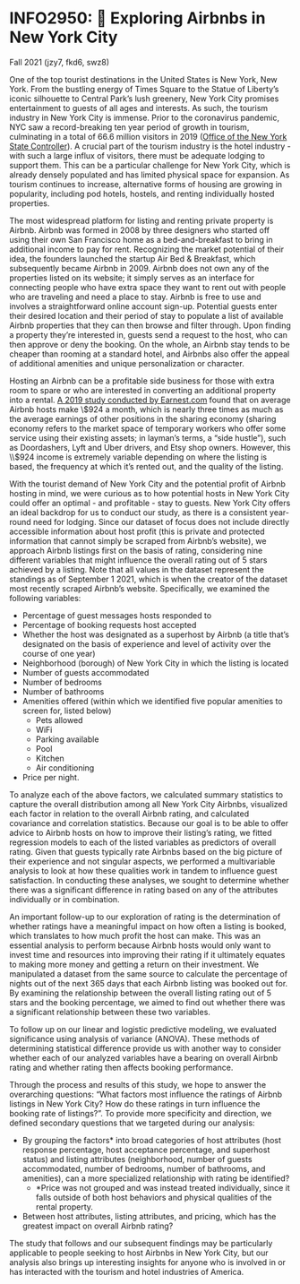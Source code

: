 # INFO2950: 🌃 Exploring Airbnbs in New York City
Fall 2021 (jzy7, fkd6, swz8)


One of the top tourist destinations in the United States is New York, New York. From the bustling energy of Times Square to the Statue of Liberty’s iconic silhouette to Central Park’s lush greenery, New York City promises entertainment to guests of all ages and interests. As such, the tourism industry in New York City is immense. Prior to the coronavirus pandemic, NYC saw a record-breaking ten year period of growth in tourism, culminating in a total of 66.6 million visitors in 2019 ([Office of the New York State Controller](https://www.osc.state.ny.us/reports/osdc/tourism-industry-new-york-city)).  A crucial part of the tourism industry is the hotel industry - with such a large influx of visitors, there must be adequate lodging to support them. This can be a particular challenge for New York City, which is already densely populated and has limited physical space for expansion. As tourism continues to increase, alternative forms of housing are growing in popularity, including pod hotels, hostels, and renting individually hosted properties.
    
The most widespread platform for listing and renting private property is Airbnb. Airbnb was formed in 2008 by three designers who started off using their own San Francisco home as a bed-and-breakfast to bring in additional income to pay for rent. Recognizing the market potential of their idea, the founders launched the startup Air Bed & Breakfast, which subsequently became Airbnb in 2009. Airbnb does not own any of the properties listed on its website; it simply serves as an interface for connecting people who have extra space they want to rent out with people who are traveling and need a place to stay. Airbnb is free to use and involves a straightforward online account sign-up. Potential guests enter their desired location and their period of stay to populate a list of available Airbnb properties that they can then browse and filter through. Upon finding a property they’re interested in, guests send a request to the host, who can then approve or deny the booking. On the whole, an Airbnb stay tends to be cheaper than rooming at a standard hotel, and Airbnbs also offer the appeal of additional amenities and unique personalization or character.
    
Hosting an Airbnb can be a profitable side business for those with extra room to spare or who are interested in converting an additional property into a rental. [A 2019 study conducted by Earnest.com](https://www.earnest.com/blog/sharing-economy-income-data/) found that on average Airbnb hosts make \\$924 a month, which is nearly three times as much as the average earnings of other positions in the sharing economy (sharing economy refers to the market space of temporary workers who offer some service using their existing assets; in layman’s terms, a “side hustle”), such as Doordashers, Lyft and Uber drivers, and Etsy shop owners. However, this \\$924 income is extremely variable depending on where the listing is based, the frequency at which it’s rented out, and the quality of the listing.
    
With the tourist demand of New York City and the potential profit of Airbnb hosting in mind, we were curious as to how potential hosts in New York City could offer an optimal - and profitable - stay to guests. New York City offers an ideal backdrop for us to conduct our study, as there is a consistent year-round need for lodging. Since our dataset of focus does not include directly accessible information about host profit (this is private and protected information that cannot simply be scraped from Airbnb’s website), we approach Airbnb listings first on the basis of rating, considering nine different variables that might influence the overall rating out of 5 stars achieved by a listing. Note that all values in the dataset represent the standings as of September 1 2021, which is when the creator of the dataset most recently scraped Airbnb’s website. Specifically, we examined the following variables: 
    
* Percentage of guest messages hosts responded to
* Percentage of booking requests host accepted
* Whether the host was designated as a superhost by Airbnb (a title that’s designated on the basis of experience and level of activity over the course of one year)
* Neighborhood (borough) of New York City in which the listing is located
* Number of guests accommodated
* Number of bedrooms
* Number of bathrooms
* Amenities offered (within which we identified five popular amenities to screen for, listed below)
    * Pets allowed
    * WiFi
    * Parking available
    * Pool
    * Kitchen
    * Air conditioning
* Price per night.

To analyze each of the above factors, we calculated summary statistics to capture the overall distribution among all New York City Airbnbs, visualized each factor in relation to the overall Airbnb rating, and calculated covariance and correlation statistics. Because our goal is to be able to offer advice to Airbnb hosts on how to improve their listing’s rating, we fitted regression models to each of the listed variables as predictors of overall rating. Given that guests typically rate Airbnbs based on the big picture of their experience and not singular aspects, we performed a multivariable analysis to look at how these qualities work in tandem to influence guest satisfaction. In conducting these analyses, we sought to determine whether there was a significant difference in rating based on any of the attributes individually or in combination.
    
An important follow-up to our exploration of rating is the determination of whether ratings have a meaningful impact on how often a listing is booked, which translates to how much profit the host can make. This was an essential analysis to perform because Airbnb hosts would only want to invest time and resources into improving their rating if it ultimately equates to making more money and getting a return on their investment. We manipulated a dataset from the same source to calculate the percentage of nights out of the next 365 days that each Airbnb listing was booked out for. By examining the relationship between the overall listing rating out of 5 stars and the booking percentage, we aimed to find out whether there was a significant relationship between these two variables.

To follow up on our linear and logistic predictive modeling, we evaluated significance using analysis of variance (ANOVA). These methods of determining statistical difference provide us with another way to consider whether each of our analyzed variables have a bearing on overall Airbnb rating and whether rating then affects booking performance.
    
Through the process and results of this study, we hope to answer the overarching questions: “What factors most influence the ratings of Airbnb listings in New York City? How do these ratings in turn influence the booking rate of listings?”. To provide more specificity and direction, we defined secondary questions that we targeted during our analysis:
* By grouping the factors\* into broad categories of host attributes (host response percentage, host acceptance percentage, and superhost status) and listing attributes (neighborhood, number of guests accommodated, number of bedrooms, number of bathrooms, and amenities), can a more specialized relationship with rating be identified? 
    * \*Price was not grouped and was instead treated individually, since it falls outside of both host behaviors and physical qualities of the rental property.
* Between host attributes, listing attributes, and pricing, which has the greatest impact on overall Airbnb rating?

The study that follows and our subsequent findings may be particularly applicable to people seeking to host Airbnbs in New York City, but our analysis also brings up interesting insights for anyone who is involved in or has interacted with the tourism and hotel industries of America.
